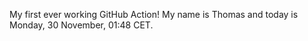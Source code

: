 My first ever working GitHub Action!
My name is Thomas and today is Monday, 30 November, 01:48 CET. 
